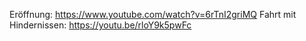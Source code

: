 Eröffnung:
https://www.youtube.com/watch?v=6rTnI2griMQ
Fahrt mit Hindernissen:
https://youtu.be/rloY9k5pwFc
